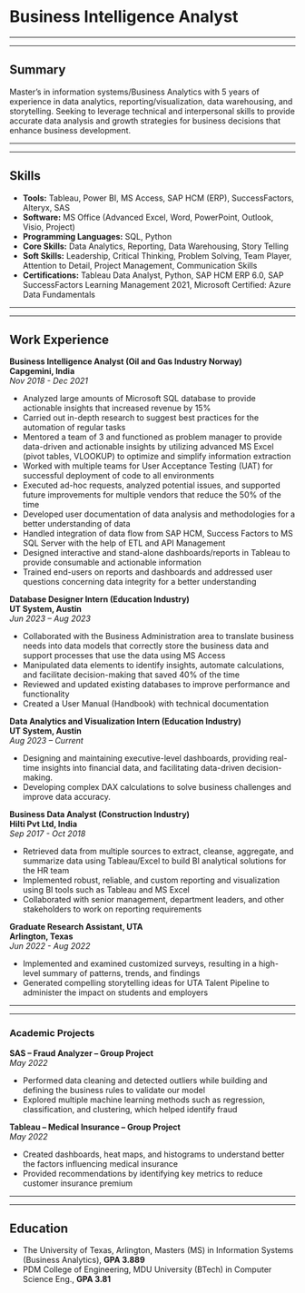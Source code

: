 # Business Intelligence Analyst

---
---

## Summary
Master’s in information systems/Business Analytics with 5 years of experience in data analytics, reporting/visualization, data warehousing, and storytelling. Seeking to leverage technical and interpersonal skills to provide accurate data analysis and growth strategies for business decisions that enhance business development.

---
---

## Skills
- **Tools:** Tableau, Power BI, MS Access, SAP HCM (ERP), SuccessFactors, Alteryx, SAS
- **Software:** MS Office (Advanced Excel, Word, PowerPoint, Outlook, Visio, Project)
- **Programming Languages:** SQL, Python
- **Core Skills:** Data Analytics, Reporting, Data Warehousing, Story Telling
- **Soft Skills:** Leadership, Critical Thinking, Problem Solving, Team Player, Attention to Detail, Project Management, Communication Skills
- **Certifications:** Tableau Data Analyst, Python, SAP HCM ERP 6.0, SAP SuccessFactors Learning Management 2021, Microsoft Certified: Azure Data Fundamentals

---
---

## Work Experience
**Business Intelligence Analyst (Oil and Gas Industry Norway)**
<br>**Capgemini, India**
<br>_Nov 2018 - Dec 2021_
- Analyzed large amounts of Microsoft SQL database to provide actionable insights that increased revenue by 15%
- Carried out in-depth research to suggest best practices for the automation of regular tasks
- Mentored a team of 3 and functioned as problem manager to provide data-driven and actionable insights by utilizing advanced MS Excel (pivot tables, VLOOKUP) to optimize and simplify information extraction
- Worked with multiple teams for User Acceptance Testing (UAT) for successful deployment of code to all environments
- Executed ad-hoc requests, analyzed potential issues, and supported future improvements for multiple vendors that reduce the 50% of the time
- Developed user documentation of data analysis and methodologies for a better understanding of data
- Handled integration of data flow from SAP HCM, Success Factors to MS SQL Server with the help of ETL and API Management
- Designed interactive and stand-alone dashboards/reports in Tableau to provide consumable and actionable information
- Trained end-users on reports and dashboards and addressed user questions concerning data integrity for a better understanding

**Database Designer Intern (Education Industry)**
<br>**UT System, Austin**
<br>_Jun 2023 – Aug 2023_
- Collaborated with the Business Administration area to translate business needs into data models that correctly store the business data and support processes that use the data using MS Access
- Manipulated data elements to identify insights, automate calculations, and facilitate decision-making that saved 40% of the time
- Reviewed and updated existing databases to improve performance and functionality
- Created a User Manual (Handbook) with technical documentation

**Data Analytics and Visualization Intern (Education Industry)**
<br>**UT System, Austin**
<br>_Aug 2023 – Current_
- Designing and maintaining executive-level dashboards, providing real-time insights into financial data, and facilitating data-driven decision-making.
- Developing complex DAX calculations to solve business challenges and improve data accuracy.

**Business Data Analyst (Construction Industry)**
<br>**Hilti Pvt Ltd, India**
<br>_Sep 2017 - Oct 2018_
- Retrieved data from multiple sources to extract, cleanse, aggregate, and summarize data using Tableau/Excel to build BI analytical solutions for the HR team
- Implemented robust, reliable, and custom reporting and visualization using BI tools such as Tableau and MS Excel
- Collaborated with senior management, department leaders, and other stakeholders to work on reporting requirements

**Graduate Research Assistant, UTA**
<br>**Arlington, Texas**
<br>_Jun 2022 - Aug 2022_
- Implemented and examined customized surveys, resulting in a high-level summary of patterns, trends, and findings
- Generated compelling storytelling ideas for UTA Talent Pipeline to administer the impact on students and employers

---
---

### Academic Projects
**SAS – Fraud Analyzer – Group Project**
<br>_May 2022_
- Performed data cleaning and detected outliers while building and defining the business rules to validate our model
- Explored multiple machine learning methods such as regression, classification, and clustering, which helped identify fraud

**Tableau – Medical Insurance – Group Project**
<br>_May 2022_
- Created dashboards, heat maps, and histograms to understand better the factors influencing medical insurance
- Provided recommendations by identifying key metrics to reduce customer insurance premium

---
---

## Education
- The University of Texas, Arlington, Masters (MS) in Information Systems (Business Analytics), **GPA 3.889**
- PDM College of Engineering, MDU University (BTech) in Computer Science Eng., **GPA 3.81**
